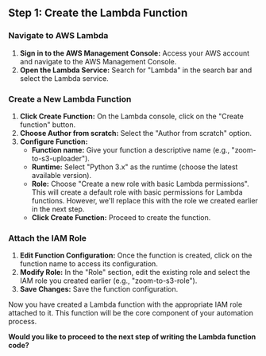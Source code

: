 ## Step 1: Create the Lambda Function

### Navigate to AWS Lambda
1. **Sign in to the AWS Management Console:** Access your AWS account and navigate to the AWS Management Console.
2. **Open the Lambda Service:** Search for "Lambda" in the search bar and select the Lambda service.

### Create a New Lambda Function
1. **Click Create Function:** On the Lambda console, click on the "Create function" button.
2. **Choose Author from scratch:** Select the "Author from scratch" option.
3. **Configure Function:**
   * **Function name:** Give your function a descriptive name (e.g., "zoom-to-s3-uploader").
   * **Runtime:** Select "Python 3.x" as the runtime (choose the latest available version).
   * **Role:** Choose "Create a new role with basic Lambda permissions". This will create a default role with basic permissions for Lambda functions. However, we'll replace this with the role we created earlier in the next step.
   * **Click Create Function:** Proceed to create the function.

### Attach the IAM Role
1. **Edit Function Configuration:** Once the function is created, click on the function name to access its configuration.
2. **Modify Role:** In the "Role" section, edit the existing role and select the IAM role you created earlier (e.g., "zoom-to-s3-role").
3. **Save Changes:** Save the function configuration.

Now you have created a Lambda function with the appropriate IAM role attached to it. This function will be the core component of your automation process. 
 
**Would you like to proceed to the next step of writing the Lambda function code?** 
